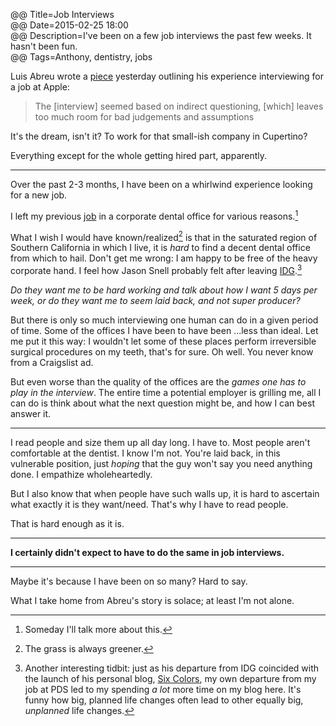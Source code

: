 @@ Title=Job Interviews    
@@ Date=2015-02-25 18:00  
@@ Description=I've been on a few job interviews the past few weeks. It hasn't been fun.    
@@ Tags=Anthony, dentistry, jobs      

Luis Abreu wrote a [piece][lmjabreu] yesterday outlining his experience interviewing for a job at Apple:
>The [interview] seemed based on indirect questioning, [which] leaves too much room for bad judgements and assumptions

It's the dream, isn't it? To work for that small-ish company in Cupertino? 

Everything except for the whole getting hired part, apparently. 

<hr class="small"/>

Over the past 2-3 months, I have been on a whirlwind experience looking for a new job. 

I left my previous [job][pacificdentalservices] in a corporate dental office for various reasons.[^pds] 

What I wish I would have known/realized[^kr] is that in the saturated region of Southern California in which I live, it is *hard* to find a decent dental office from which to hail. Don't get me wrong: I am happy to be free of the heavy corporate hand. I feel how Jason Snell probably felt after leaving [IDG][snellworld].[^idg] 

<div class="takehome"><p><i>Do they want me to be hard working and talk about how I want 5 days per week, or do they want me to seem laid back, and not super producer?</i></p></div>

But there is only so much interviewing one human can do in a given period of time. Some of the offices I have been to have been ...less than ideal. Let me put it this way: I wouldn't let some of these places perform irreversible surgical procedures on my teeth, that's for sure. Oh well. You never know from a Craigslist ad. 

But even worse than the quality of the offices are the *games one has to play in the interview*. The entire time a potential employer is grilling me, all I can do is think about what the next question might be, and how I can best answer it. 

<hr class="small"/>

I read people and size them up all day long. I have to. Most people aren't comfortable at the dentist. I know I'm not. You're laid back, in this vulnerable position, just *hoping* that the guy won't say you need anything done. I empathize wholeheartedly.

But I also know that when people have such walls up, it is hard to ascertain what exactly it is they want/need. That's why I have to read people. 

That is hard enough as it is.

***

**I certainly didn't expect to have to do the same in job interviews.**

***

Maybe it's because I have been on so many? Hard to say.

What I take home from Abreu's story is solace; at least I'm not alone.

[^pds]: Someday I'll talk more about this.
[^idg]: Another interesting tidbit: just as his departure from IDG coincided with the launch of his personal blog, [Six Colors][sixcolors], my own departure from my job at PDS led to my spending *a lot* more time on my blog here. It's funny how big, planned life changes often lead to other equally big, *unplanned* life changes.
[^kr]: The grass is always greener.

[lmjabreu]: https://lmjabreu.com/post/700-billion/
[pacificdentalservices]: http://pacificdentalservices.com
[sixcolors]: http://www.sixcolors.com
[snellworld]: http://snellworld.com/a-personal-announcement.html
